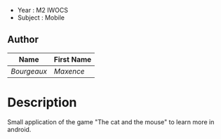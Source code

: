 - Year : M2 IWOCS
- Subject : Mobile

## Author

|Name|First Name|
|--|--|
| *Bourgeaux* | *Maxence*|

# Description

Small application of the game "The cat and the mouse" to learn more in android.
